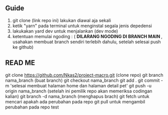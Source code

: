 ## Guide

1. git clone (link repo ini) lakukan diawal aja sekali
2. ketik "yarn" pada terminal untuk menginstal segala jenis depedensi
3. lakukakan yard dev untuk menjalankan (dev mode)
4. ketentuan memulai ngoding : ( <b> DILARANG NGODING DI BRANCH MAIN </b>, usahakan membuat branch sendiri terlebih dahulu, setelah selesai push ke github)

## READ ME

git clone https://github.com/Nkas2/project-macro.git (clone repo)
git branch nama_branch (buat branch)
git checkout nama_branch
git add .
git commit -m 'selesai membuat halaman home dan halaman detail pet'
git push -u origin nama_branch (setelah ini pemilik repo akan memeriksa codingan kalian)
git branch -d nama_branch (menghapus brach)
git fetch untuk mencari apakah ada perubahan pada repo
git pull untuk mengambil perubahan pada repo
test